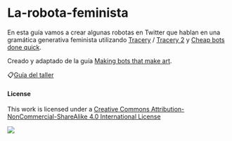 # La-robota-feminista

En esta guía vamos a crear algunas robotas en Twitter que hablan en una gramática generativa feminista utilizando
[Tracery](http://www.brightspiral.com/tracery/) / [Tracery 2](http://www.crystalcodepalace.com/traceryTut.html) y [Cheap bots done quick](http://cheapbotsdonequick.com/).

Creado y adaptado de la guía [Making bots that make art](https://github.com/matteomenapace/making-bots-that-make-art).

📋[Guía del taller](https://github.com/stepaola/La-robota-feminista/blob/master/Taller.md)



#### License

This work is licensed under a [Creative Commons Attribution-NonCommercial-ShareAlike 4.0 International License](http://creativecommons.org/licenses/by-nc-sa/4.0)

[![](http://mirrors.creativecommons.org/presskit/buttons/88x31/svg/by-nc-sa.svg)](http://creativecommons.org/licenses/by-nc-sa/4.0)
